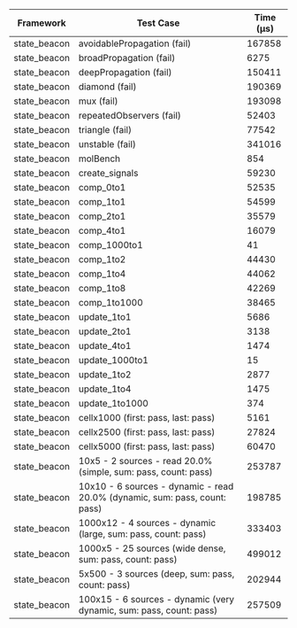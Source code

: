 | Framework | Test Case | Time (μs) |
| --- | --- | --- |
| state_beacon | avoidablePropagation (fail) | 167858 |
| state_beacon | broadPropagation (fail) | 6275 |
| state_beacon | deepPropagation (fail) | 150411 |
| state_beacon | diamond (fail) | 190369 |
| state_beacon | mux (fail) | 193098 |
| state_beacon | repeatedObservers (fail) | 52403 |
| state_beacon | triangle (fail) | 77542 |
| state_beacon | unstable (fail) | 341016 |
| state_beacon | molBench | 854 |
| state_beacon | create_signals | 59230 |
| state_beacon | comp_0to1 | 52535 |
| state_beacon | comp_1to1 | 54599 |
| state_beacon | comp_2to1 | 35579 |
| state_beacon | comp_4to1 | 16079 |
| state_beacon | comp_1000to1 | 41 |
| state_beacon | comp_1to2 | 44430 |
| state_beacon | comp_1to4 | 44062 |
| state_beacon | comp_1to8 | 42269 |
| state_beacon | comp_1to1000 | 38465 |
| state_beacon | update_1to1 | 5686 |
| state_beacon | update_2to1 | 3138 |
| state_beacon | update_4to1 | 1474 |
| state_beacon | update_1000to1 | 15 |
| state_beacon | update_1to2 | 2877 |
| state_beacon | update_1to4 | 1475 |
| state_beacon | update_1to1000 | 374 |
| state_beacon | cellx1000 (first: pass, last: pass) | 5161 |
| state_beacon | cellx2500 (first: pass, last: pass) | 27824 |
| state_beacon | cellx5000 (first: pass, last: pass) | 60470 |
| state_beacon | 10x5 - 2 sources - read 20.0% (simple, sum: pass, count: pass) | 253787 |
| state_beacon | 10x10 - 6 sources - dynamic - read 20.0% (dynamic, sum: pass, count: pass) | 198785 |
| state_beacon | 1000x12 - 4 sources - dynamic (large, sum: pass, count: pass) | 333403 |
| state_beacon | 1000x5 - 25 sources (wide dense, sum: pass, count: pass) | 499012 |
| state_beacon | 5x500 - 3 sources (deep, sum: pass, count: pass) | 202944 |
| state_beacon | 100x15 - 6 sources - dynamic (very dynamic, sum: pass, count: pass) | 257509 |
